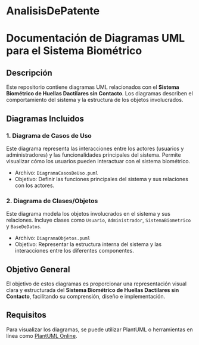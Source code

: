 # AnalisisDePatente

# Documentación de Diagramas UML para el Sistema Biométrico

## Descripción
Este repositorio contiene diagramas UML relacionados con el **Sistema Biométrico de Huellas Dactilares sin Contacto**. Los diagramas describen el comportamiento del sistema y la estructura de los objetos involucrados.

## Diagramas Incluidos

### 1. **Diagrama de Casos de Uso**
Este diagrama representa las interacciones entre los actores (usuarios y administradores) y las funcionalidades principales del sistema. Permite visualizar cómo los usuarios pueden interactuar con el sistema biométrico.

- Archivo: `DiagramaCasosDeUso.puml`
- Objetivo: Definir las funciones principales del sistema y sus relaciones con los actores.

### 2. **Diagrama de Clases/Objetos**
Este diagrama modela los objetos involucrados en el sistema y sus relaciones. Incluye clases como `Usuario`, `Administrador`, `SistemaBiometrico` y `BaseDeDatos`.

- Archivo: `DiagramaObjetos.puml`
- Objetivo: Representar la estructura interna del sistema y las interacciones entre los diferentes componentes.

## Objetivo General
El objetivo de estos diagramas es proporcionar una representación visual clara y estructurada del **Sistema Biométrico de Huellas Dactilares sin Contacto**, facilitando su comprensión, diseño e implementación.

## Requisitos
Para visualizar los diagramas, se puede utilizar PlantUML o herramientas en línea como [PlantUML Online](https://www.plantuml.com/plantuml/).


